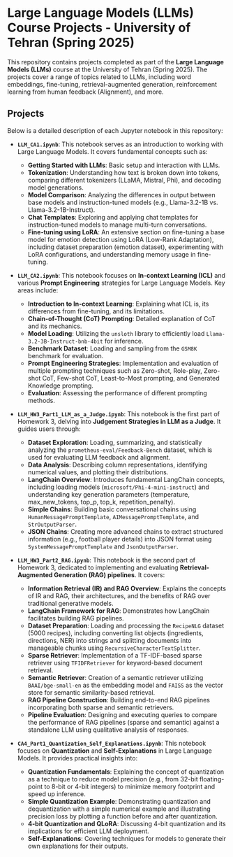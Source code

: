 # Large Language Models (LLMs) Course Projects - University of Tehran (Spring 2025)

This repository contains projects completed as part of the **Large Language Models (LLMs)** course at the University of Tehran (Spring 2025). The projects cover a range of topics related to LLMs, including word embeddings, fine-tuning, retrieval-augmented generation, reinforcement learning from human feedback (Alignment), and more.

## Projects

Below is a detailed description of each Jupyter notebook in this repository:

* **`LLM_CA1.ipynb`**:
    This notebook serves as an introduction to working with Large Language Models. It covers fundamental concepts such as:
    * **Getting Started with LLMs**: Basic setup and interaction with LLMs.
    * **Tokenization**: Understanding how text is broken down into tokens, comparing different tokenizers (LLaMA, Mistral, Phi), and decoding model generations.
    * **Model Comparison**: Analyzing the differences in output between base models and instruction-tuned models (e.g., Llama-3.2-1B vs. Llama-3.2-1B-Instruct).
    * **Chat Templates**: Exploring and applying chat templates for instruction-tuned models to manage multi-turn conversations.
    * **Fine-tuning using LoRA**: An extensive section on fine-tuning a base model for emotion detection using LoRA (Low-Rank Adaptation), including dataset preparation (emotion dataset), experimenting with LoRA configurations, and understanding memory usage in fine-tuning.

* **`LLM_CA2.ipynb`**:
    This notebook focuses on **In-context Learning (ICL)** and various **Prompt Engineering** strategies for Large Language Models. Key areas include:
    * **Introduction to In-context Learning**: Explaining what ICL is, its differences from fine-tuning, and its limitations.
    * **Chain-of-Thought (CoT) Prompting**: Detailed explanation of CoT and its mechanics.
    * **Model Loading**: Utilizing the `unsloth` library to efficiently load `Llama-3.2-3B-Instruct-bnb-4bit` for inference.
    * **Benchmark Dataset**: Loading and sampling from the `GSM8K` benchmark for evaluation.
    * **Prompt Engineering Strategies**: Implementation and evaluation of multiple prompting techniques such as Zero-shot, Role-play, Zero-shot CoT, Few-shot CoT, Least-to-Most prompting, and Generated Knowledge prompting.
    * **Evaluation**: Assessing the performance of different prompting methods.

* **`LLM_HW3_Part1_LLM_as_a_Judge.ipynb`**:
    This notebook is the first part of Homework 3, delving into **Judgement Strategies in LLM as a Judge**. It guides users through:
    * **Dataset Exploration**: Loading, summarizing, and statistically analyzing the `prometheus-eval/Feedback-Bench` dataset, which is used for evaluating LLM feedback and alignment.
    * **Data Analysis**: Describing column representations, identifying numerical values, and plotting their distributions.
    * **LangChain Overview**: Introduces fundamental LangChain concepts, including loading models (`microsoft/Phi-4-mini-instruct`) and understanding key generation parameters (temperature, max_new_tokens, top_p, top_k, repetition_penalty).
    * **Simple Chains**: Building basic conversational chains using `HumanMessagePromptTemplate`, `AIMessagePromptTemplate`, and `StrOutputParser`.
    * **JSON Chains**: Creating more advanced chains to extract structured information (e.g., football player details) into JSON format using `SystemMessagePromptTemplate` and `JsonOutputParser`.

* **`LLM_HW3_Part2_RAG.ipynb`**:
    This notebook is the second part of Homework 3, dedicated to implementing and evaluating **Retrieval-Augmented Generation (RAG) pipelines**. It covers:
    * **Information Retrieval (IR) and RAG Overview**: Explains the concepts of IR and RAG, their architectures, and the benefits of RAG over traditional generative models.
    * **LangChain Framework for RAG**: Demonstrates how LangChain facilitates building RAG pipelines.
    * **Dataset Preparation**: Loading and processing the `RecipeNLG` dataset (5000 recipes), including converting list objects (ingredients, directions, NER) into strings and splitting documents into manageable chunks using `RecursiveCharacterTextSplitter`.
    * **Sparse Retriever**: Implementation of a TF-IDF-based sparse retriever using `TFIDFRetriever` for keyword-based document retrieval.
    * **Semantic Retriever**: Creation of a semantic retriever utilizing `BAAI/bge-small-en` as the embedding model and `FAISS` as the vector store for semantic similarity-based retrieval.
    * **RAG Pipeline Construction**: Building end-to-end RAG pipelines incorporating both sparse and semantic retrievers.
    * **Pipeline Evaluation**: Designing and executing queries to compare the performance of RAG pipelines (sparse and semantic) against a standalone LLM using qualitative analysis of responses.

* **`CA4_Part1_Quantization_Self_Explanations.ipynb`**:
    This notebook focuses on **Quantization** and **Self-Explanations** in Large Language Models. It provides practical insights into:
    * **Quantization Fundamentals**: Explaining the concept of quantization as a technique to reduce model precision (e.g., from 32-bit floating-point to 8-bit or 4-bit integers) to minimize memory footprint and speed up inference.
    * **Simple Quantization Example**: Demonstrating quantization and dequantization with a simple numerical example and illustrating precision loss by plotting a function before and after quantization.
    * **4-bit Quantization and QLoRA**: Discussing 4-bit quantization and its implications for efficient LLM deployment.
    * **Self-Explanations**: Covering techniques for models to generate their own explanations for their outputs.
